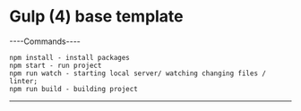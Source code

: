 
# Gulp (4) base template

----Commands----

    npm install - install packages
    npm start - run project
    npm run watch - starting local server/ watching changing files / linter;
    npm run build - building project

----------------
